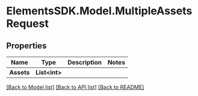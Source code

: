 # ElementsSDK.Model.MultipleAssetsRequest

## Properties

Name | Type | Description | Notes
------------ | ------------- | ------------- | -------------
**Assets** | **List&lt;int&gt;** |  | 

[[Back to Model list]](../README.md#documentation-for-models) [[Back to API list]](../README.md#documentation-for-api-endpoints) [[Back to README]](../README.md)


